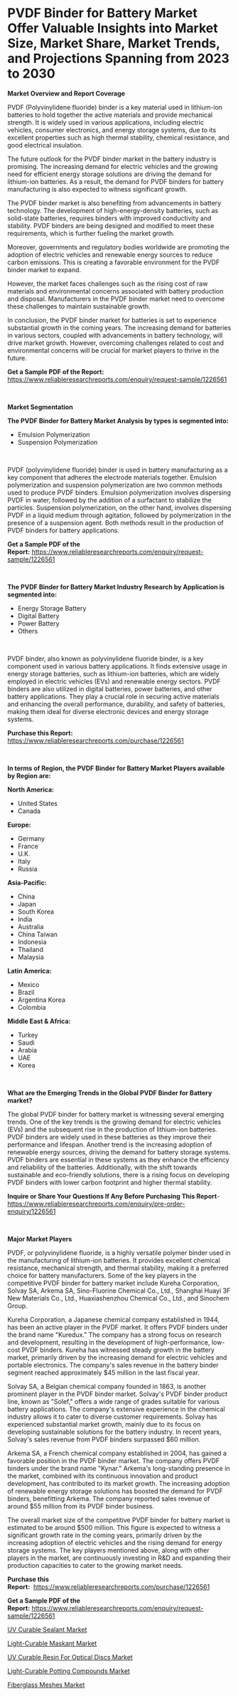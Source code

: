 <p><h1>PVDF Binder for Battery Market Offer Valuable Insights into Market Size, Market Share, Market Trends, and Projections Spanning from 2023 to 2030</h1></p><p><strong>Market Overview and Report Coverage</strong></p>
<p><p>PVDF (Polyvinylidene fluoride) binder is a key material used in lithium-ion batteries to hold together the active materials and provide mechanical strength. It is widely used in various applications, including electric vehicles, consumer electronics, and energy storage systems, due to its excellent properties such as high thermal stability, chemical resistance, and good electrical insulation.</p><p>The future outlook for the PVDF binder market in the battery industry is promising. The increasing demand for electric vehicles and the growing need for efficient energy storage solutions are driving the demand for lithium-ion batteries. As a result, the demand for PVDF binders for battery manufacturing is also expected to witness significant growth.</p><p>The PVDF binder market is also benefiting from advancements in battery technology. The development of high-energy-density batteries, such as solid-state batteries, requires binders with improved conductivity and stability. PVDF binders are being designed and modified to meet these requirements, which is further fueling the market growth.</p><p>Moreover, governments and regulatory bodies worldwide are promoting the adoption of electric vehicles and renewable energy sources to reduce carbon emissions. This is creating a favorable environment for the PVDF binder market to expand.</p><p>However, the market faces challenges such as the rising cost of raw materials and environmental concerns associated with battery production and disposal. Manufacturers in the PVDF binder market need to overcome these challenges to maintain sustainable growth.</p><p>In conclusion, the PVDF binder market for batteries is set to experience substantial growth in the coming years. The increasing demand for batteries in various sectors, coupled with advancements in battery technology, will drive market growth. However, overcoming challenges related to cost and environmental concerns will be crucial for market players to thrive in the future.</p></p>
<p><strong>Get a Sample PDF of the Report:</strong> <a href="https://www.reliableresearchreports.com/enquiry/request-sample/1226561">https://www.reliableresearchreports.com/enquiry/request-sample/1226561</a></p>
<p>&nbsp;</p>
<p><strong>Market Segmentation</strong></p>
<p><strong>The PVDF Binder for Battery Market Analysis by types is segmented into:</strong></p>
<p><ul><li>Emulsion Polymerization</li><li>Suspension Polymerization</li></ul></p>
<p>&nbsp;</p>
<p><p>PVDF (polyvinylidene fluoride) binder is used in battery manufacturing as a key component that adheres the electrode materials together. Emulsion polymerization and suspension polymerization are two common methods used to produce PVDF binders. Emulsion polymerization involves dispersing PVDF in water, followed by the addition of a surfactant to stabilize the particles. Suspension polymerization, on the other hand, involves dispersing PVDF in a liquid medium through agitation, followed by polymerization in the presence of a suspension agent. Both methods result in the production of PVDF binders for battery applications.</p></p>
<p><strong>Get a Sample PDF of the Report:</strong>&nbsp;<a href="https://www.reliableresearchreports.com/enquiry/request-sample/1226561">https://www.reliableresearchreports.com/enquiry/request-sample/1226561</a></p>
<p>&nbsp;</p>
<p><strong>The PVDF Binder for Battery Market Industry Research by Application is segmented into:</strong></p>
<p><ul><li>Energy Storage Battery</li><li>Digital Battery</li><li>Power Battery</li><li>Others</li></ul></p>
<p>&nbsp;</p>
<p><p>PVDF binder, also known as polyvinylidene fluoride binder, is a key component used in various battery applications. It finds extensive usage in energy storage batteries, such as lithium-ion batteries, which are widely employed in electric vehicles (EVs) and renewable energy sectors. PVDF binders are also utilized in digital batteries, power batteries, and other battery applications. They play a crucial role in securing active materials and enhancing the overall performance, durability, and safety of batteries, making them ideal for diverse electronic devices and energy storage systems.</p></p>
<p><strong>Purchase this Report:</strong>&nbsp; <a href="https://www.reliableresearchreports.com/purchase/1226561">https://www.reliableresearchreports.com/purchase/1226561</a></p>
<p>&nbsp;</p>
<p><strong>In terms of Region, the PVDF Binder for Battery Market Players available by Region are:</strong></p>
<p>
    <p> <strong> North America: </strong>
        <ul>
            <li>United States</li>
            <li>Canada</li>
        </ul>
        </p> 
    <p> <strong> Europe: </strong>
        <ul>
            <li>Germany</li>
            <li>France</li>
            <li>U.K.</li>
            <li>Italy</li>
            <li>Russia</li>
        </ul>
        </p> 
    <p> <strong> Asia-Pacific: </strong>
        <ul>
            <li>China</li>
            <li>Japan</li>
            <li>South Korea</li>
            <li>India</li>
            <li>Australia</li>
            <li>China Taiwan</li>
            <li>Indonesia</li>
            <li>Thailand</li>
            <li>Malaysia</li>
        </ul>
        </p> 
    <p> <strong> Latin America: </strong>
        <ul>
            <li>Mexico</li>
            <li>Brazil</li>
            <li>Argentina Korea</li>
            <li>Colombia</li>
        </ul>
        </p> 
    <p> <strong> Middle East & Africa: </strong>
        <ul>
            <li>Turkey</li>
            <li>Saudi</li>
            <li>Arabia</li>
            <li>UAE</li>
            <li>Korea</li>
        </ul>
    </p>
    </p>
<p>&nbsp;</p>
<p><strong>What are the Emerging Trends in the Global PVDF Binder for Battery market?</strong></p>
<p><p>The global PVDF binder for battery market is witnessing several emerging trends. One of the key trends is the growing demand for electric vehicles (EVs) and the subsequent rise in the production of lithium-ion batteries. PVDF binders are widely used in these batteries as they improve their performance and lifespan. Another trend is the increasing adoption of renewable energy sources, driving the demand for battery storage systems. PVDF binders are essential in these systems as they enhance the efficiency and reliability of the batteries. Additionally, with the shift towards sustainable and eco-friendly solutions, there is a rising focus on developing PVDF binders with lower carbon footprint and higher thermal stability.</p></p>
<p><strong>Inquire or Share Your Questions If Any Before Purchasing This Report</strong>- <a href="https://www.reliableresearchreports.com/enquiry/pre-order-enquiry/1226561">https://www.reliableresearchreports.com/enquiry/pre-order-enquiry/1226561</a></p>
<p>&nbsp;</p>
<p><strong>Major Market Players</strong></p>
<p><p>PVDF, or polyvinylidene fluoride, is a highly versatile polymer binder used in the manufacturing of lithium-ion batteries. It provides excellent chemical resistance, mechanical strength, and thermal stability, making it a preferred choice for battery manufacturers. Some of the key players in the competitive PVDF binder for battery market include Kureha Corporation, Solvay SA, Arkema SA, Sino-Fluorine Chemical Co., Ltd., Shanghai Huayi 3F New Materials Co., Ltd., Huaxiashenzhou Chemical Co., Ltd., and Sinochem Group.</p><p>Kureha Corporation, a Japanese chemical company established in 1944, has been an active player in the PVDF market. It offers PVDF binders under the brand name "Kuredux." The company has a strong focus on research and development, resulting in the development of high-performance, low-cost PVDF binders. Kureha has witnessed steady growth in the battery market, primarily driven by the increasing demand for electric vehicles and portable electronics. The company's sales revenue in the battery binder segment reached approximately $45 million in the last fiscal year.</p><p>Solvay SA, a Belgian chemical company founded in 1863, is another prominent player in the PVDF binder market. Solvay's PVDF binder product line, known as "Solef," offers a wide range of grades suitable for various battery applications. The company's extensive experience in the chemical industry allows it to cater to diverse customer requirements. Solvay has experienced substantial market growth, mainly due to its focus on developing sustainable solutions for the battery industry. In recent years, Solvay's sales revenue from PVDF binders surpassed $60 million.</p><p>Arkema SA, a French chemical company established in 2004, has gained a favorable position in the PVDF binder market. The company offers PVDF binders under the brand name "Kynar." Arkema's long-standing presence in the market, combined with its continuous innovation and product development, has contributed to its market growth. The increasing adoption of renewable energy storage solutions has boosted the demand for PVDF binders, benefitting Arkema. The company reported sales revenue of around $55 million from its PVDF binder business.</p><p>The overall market size of the competitive PVDF binder for battery market is estimated to be around $500 million. This figure is expected to witness a significant growth rate in the coming years, primarily driven by the increasing adoption of electric vehicles and the rising demand for energy storage systems. The key players mentioned above, along with other players in the market, are continuously investing in R&D and expanding their production capacities to cater to the growing market needs.</p></p>
<p><strong>Purchase this Report:</strong>&nbsp;&nbsp;<a href="https://www.reliableresearchreports.com/purchase/1226561">https://www.reliableresearchreports.com/purchase/1226561</a></p>
<p></p>
<p><strong>Get a Sample PDF of the Report:</strong>&nbsp;<a href="https://www.reliableresearchreports.com/enquiry/request-sample/1226561">https://www.reliableresearchreports.com/enquiry/request-sample/1226561</a></p>
<p><p><a href="https://github.com/merzlyukov93/Market-Research-Report-List-1/blob/main/uv-curable-sealant-market.md">UV Curable Sealant Market</a></p><p><a href="https://github.com/kholmovskayalyudmila/Market-Research-Report-List-1/blob/main/light-curable-maskant-market.md">Light-Curable Maskant Market</a></p><p><a href="https://github.com/melchekhinf/Market-Research-Report-List-1/blob/main/uv-curable-resin-for-optical-discs-market.md">UV Curable Resin For Optical Discs Market</a></p><p><a href="https://github.com/sofyaavrova/Market-Research-Report-List-1/blob/main/light-curable-potting-compounds-market.md">Light-Curable Potting Compounds Market</a></p><p><a href="https://github.com/sndrkn/Market-Research-Report-List-1/blob/main/fiberglass-meshes-market.md">Fiberglass Meshes Market</a></p></p>